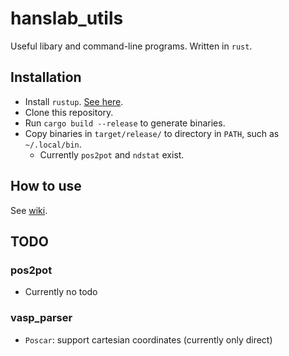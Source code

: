# hanslab_utils

Useful libary and command-line programs. Written in `rust`.

## Installation

- Install `rustup`. [See here](https://rustup.rs/).
- Clone this repository.
- Run `cargo build --release` to generate binaries.
- Copy binaries in `target/release/` to directory in `PATH`, such as `~/.local/bin`.
  - Currently `pos2pot` and `ndstat` exist.

## How to use

See [wiki](https://github.com/mjhong0708/hanslab_utils/wiki).

## TODO

### pos2pot

- Currently no todo

### vasp_parser

- `Poscar`: support cartesian coordinates (currently only direct)
